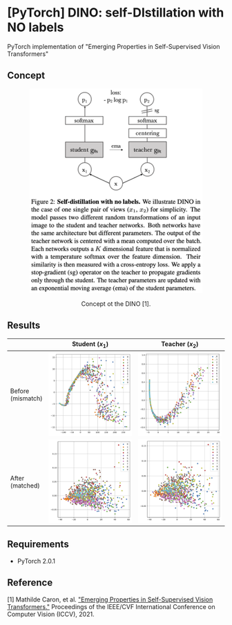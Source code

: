 [PyTorch] DINO: self-DIstillation with NO labels
=====
PyTorch implementation of "Emerging Properties in Self-Supervised Vision Transformers"

## Concept
<div align="center">
  <img src="./figures/dino.png" width="400">    
  <p>Concept ot the DINO [1].</p>
</div>

## Results
||Student ($x_1$)|Teacher ($x_2$)|
|:---|:---:|:---:|
|Before</br>(mismatch)|<img src="https://github.com/YeongHyeon/DINO_MNIST-PyTorch/blob/main/figures/epoch_000000_s.png?raw=true" width="350">  |<img src="https://github.com/YeongHyeon/DINO_MNIST-PyTorch/blob/main/figures/epoch_000000_t.png?raw=true" width="350">|  
|After</br>(matched)|<img src="https://github.com/YeongHyeon/DINO_MNIST-PyTorch/blob/main/figures/epoch_000129_s.png?raw=true" width="350">  |<img src="https://github.com/YeongHyeon/DINO_MNIST-PyTorch/blob/main/figures/epoch_000129_t.png?raw=true" width="350">|  

## Requirements
* PyTorch 2.0.1

## Reference
[1] Mathilde Caron, et al. <a href="https://openaccess.thecvf.com/content/ICCV2021/html/Caron_Emerging_Properties_in_Self-Supervised_Vision_Transformers_ICCV_2021_paper.html">"Emerging Properties in Self-Supervised Vision Transformers."</a> Proceedings of the IEEE/CVF International Conference on Computer Vision (ICCV), 2021.
